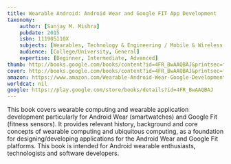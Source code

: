 ```yaml
---
title: Wearable Android: Android Wear and Google FIT App Development
taxonomy:
	author: [Sanjay M. Mishra]
	pubdate: 2015
	isbn: 111905110X
	subjects: [Wearables, Technology & Engineering / Mobile & Wireless Communications, Computers / Programming / General]
	audience: [College/University, General]
	expertise: [Beginner, Intermediate, Advanced]
thumb: http://books.google.com/books/content?id=4FR_BwAAQBAJ&printsec=frontcover&img=1&zoom=2&edge=curl&imgtk=AFLRE708jO1agCbdW_-LC1Mt13SH1H2dvwD4k4UOn-eGdIW8dzyih5YlSa3fpp3hMLNO8MnawMZqj8EDTwSO3UISaggCCY4GZ-GkRSY0ne8QPhyKNOGGzPAVnqIQiwJ3J4ExsaaVxAY-&source=gbs_api
cover: http://books.google.com/books/content?id=4FR_BwAAQBAJ&printsec=frontcover&img=1&zoom=6&edge=curl&imgtk=AFLRE72h0KuP9E8c1Uli5er4_F_34Fmtaakzf2QQHLM8SUZt45tj07-L3Cv2KbuvwZEztm1V_3ejRyiNnxOCpXlXNPKzCcPh-JEqTlR7Xsl9VMYcx5k7ViNXH5WOLGOcsoxTQiu23oQV&source=gbs_api
amazon: https://www.amazon.com/Wearable-Android-Wear-Google-Development-ebook/dp/B015ZLIEPQ/ref=sr_1_1?s=books&ie=UTF8&qid=1543370896&sr=1-1&keywords=Wearable+Android%3A+Android+wear+and+Google+Fit
worldcat: nil
google: https://play.google.com/store/books/details?id=4FR_BwAAQBAJ
---
```

This book covers wearable computing and wearable application development particularly for Android Wear (smartwatches) and Google Fit (fitness sensors). It provides relevant history, background and core concepts of wearable computing and ubiquitous computing, as a foundation for designing/developing applications for the Android Wear and Google Fit platforms. This book is intended for Android wearable enthusiasts, technologists and software developers.